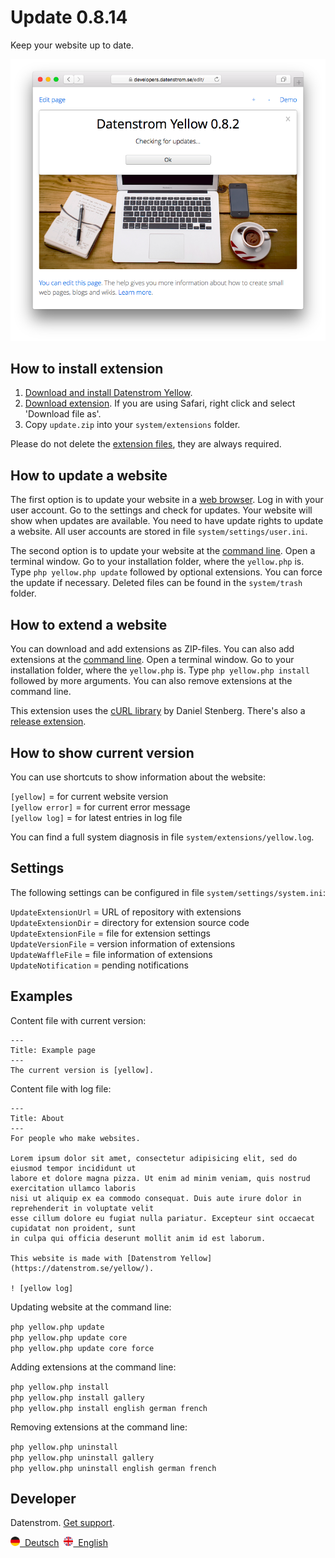 Update 0.8.14
=============
Keep your website up to date.

<p align="center"><img src="update-screenshot.png?raw=true" alt="Screenshot"></p>

## How to install extension

1. [Download and install Datenstrom Yellow](https://github.com/datenstrom/yellow/).
2. [Download extension](https://github.com/datenstrom/yellow-extensions/raw/master/zip/update.zip). If you are using Safari, right click and select 'Download file as'.
3. Copy `update.zip` into your `system/extensions` folder.

Please do not delete the [extension files](extension.ini), they are always required.

## How to update a website

The first option is to update your website in a [web browser](https://github.com/datenstrom/yellow-extensions/tree/master/features/edit). Log in with your user account. Go to the settings and check for updates. Your website will show when updates are available. You need to have update rights to update a website. All user accounts are stored in file `system/settings/user.ini`. 

The second option is to update your website at the [command line](https://github.com/datenstrom/yellow-extensions/tree/master/features/command). Open a terminal window. Go to your installation folder, where the `yellow.php` is. Type `php yellow.php update` followed by optional extensions. You can force the update if necessary. Deleted files can be found in the `system/trash` folder.

## How to extend a website

You can download and add extensions as ZIP-files. You can also add extensions at the [command line](https://github.com/datenstrom/yellow-extensions/tree/master/features/command). Open a terminal window. Go to your installation folder, where the `yellow.php` is. Type `php yellow.php install` followed by more arguments. You can also remove extensions at the command line.

This extension uses the [cURL library](https://github.com/curl/curl) by Daniel Stenberg. There's also a [release extension](https://github.com/datenstrom/yellow-extensions/tree/master/features/release).

## How to show current version

You can use shortcuts to show information about the website:

`[yellow]` = for current website version  
`[yellow error]` = for current error message  
`[yellow log]` = for latest entries in log file  

You can find a full system diagnosis in file `system/extensions/yellow.log`.

## Settings

The following settings can be configured in file `system/settings/system.ini`:

`UpdateExtensionUrl` = URL of repository with extensions  
`UpdateExtensionDir` = directory for extension source code  
`UpdateExtensionFile` = file for extension settings  
`UpdateVersionFile` = version information of extensions  
`UpdateWaffleFile` = file information of extensions  
`UpdateNotification` = pending notifications  

## Examples

Content file with current version:

    ---
    Title: Example page
    ---
    The current version is [yellow].

Content file with log file:

    ---
    Title: About
    ---
    For people who make websites.
    
    Lorem ipsum dolor sit amet, consectetur adipisicing elit, sed do eiusmod tempor incididunt ut 
    labore et dolore magna pizza. Ut enim ad minim veniam, quis nostrud exercitation ullamco laboris 
    nisi ut aliquip ex ea commodo consequat. Duis aute irure dolor in reprehenderit in voluptate velit 
    esse cillum dolore eu fugiat nulla pariatur. Excepteur sint occaecat cupidatat non proident, sunt 
    in culpa qui officia deserunt mollit anim id est laborum.
    
    This website is made with [Datenstrom Yellow](https://datenstrom.se/yellow/).

    ! [yellow log]

Updating website at the command line:
 
`php yellow.php update`  
`php yellow.php update core`  
`php yellow.php update core force`  

Adding extensions at the command line:

`php yellow.php install`  
`php yellow.php install gallery`  
`php yellow.php install english german french`  

Removing extensions at the command line:

`php yellow.php uninstall`  
`php yellow.php uninstall gallery`  
`php yellow.php uninstall english german french`  

## Developer

Datenstrom. [Get support](https://extensions.datenstrom.se/help/).

<p>
<a href="README-de.md"><img src="https://raw.githubusercontent.com/datenstrom/yellow-extensions/master/features/help/language-de.png" width="15" height="15" alt="Deutsch">&nbsp; Deutsch</a>&nbsp;
<a href="README.md"><img src="https://raw.githubusercontent.com/datenstrom/yellow-extensions/master/features/help/language-en.png" width="15" height="15" alt="English">&nbsp; English</a>&nbsp;
</p>
